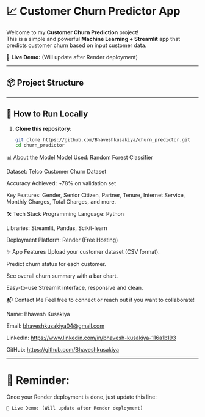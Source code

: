 # 📈 Customer Churn Predictor App

Welcome to my **Customer Churn Prediction** project!  
This is a simple and powerful **Machine Learning + Streamlit** app that predicts customer churn based on input customer data.

🔗 **Live Demo:** (Will update after Render deployment)

---

## 📦 Project Structure


---

## 🚀 How to Run Locally

1. **Clone this repository**:
   ```bash
   git clone https://github.com/Bhaveshkusakiya/churn_predictor.git
   cd churn_predictor
📊 About the Model
Model Used: Random Forest Classifier

Dataset: Telco Customer Churn Dataset

Accuracy Achieved: ~78% on validation set

Key Features: Gender, Senior Citizen, Partner, Tenure, Internet Service, Monthly Charges, Total Charges, and more.

🛠️ Tech Stack
Programming Language: Python

Libraries: Streamlit, Pandas, Scikit-learn

Deployment Platform: Render (Free Hosting)

✨ App Features
Upload your customer dataset (CSV format).

Predict churn status for each customer.

See overall churn summary with a bar chart.

Easy-to-use Streamlit interface, responsive and clean.

📬 Contact Me
Feel free to connect or reach out if you want to collaborate!

Name: Bhavesh Kusakiya

Email: bhaveshkusakiya04@gmail.com

LinkedIn: https://www.linkedin.com/in/bhavesh-kusakiya-116a1b193

GitHub: https://github.com/Bhaveshkusakiya


---

# 📢 Reminder:
Once your Render deployment is done, just update this line:

```markdown
🔗 Live Demo: (Will update after Render deployment)
